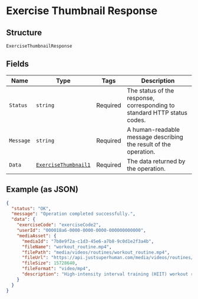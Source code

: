 
# Exercise Thumbnail Response

## Structure

`ExerciseThumbnailResponse`

## Fields

| Name | Type | Tags | Description |
|  --- | --- | --- | --- |
| `Status` | `string` | Required | The status of the response, corresponding to standard HTTP status codes. |
| `Message` | `string` | Required | A human-readable message describing the result of the operation. |
| `Data` | [`ExerciseThumbnail1`](../../doc/models/exercise-thumbnail-1.md) | Required | The data returned by the operation. |

## Example (as JSON)

```json
{
  "status": "OK",
  "message": "Operation completed successfully.",
  "data": {
    "exerciseCode": "exerciseCode2",
    "userId": "000018a6-0000-0000-0000-000000000000",
    "mediaAsset": {
      "mediaId": "7b8e9f2a-c1d3-45e6-a7b8-9c0d1e2f3a4b",
      "fileName": "workout_routine.mp4",
      "filePath": "media/videos/routines/workout_routine.mp4",
      "fileUrl": "https://api.justsuperhuman.com/media/videos/routines/workout_routine.mp4",
      "fileSize": 15728640,
      "fileFormat": "video/mp4",
      "description": "High-intensity interval training (HIIT) workout routine for beginners"
    }
  }
}
```

